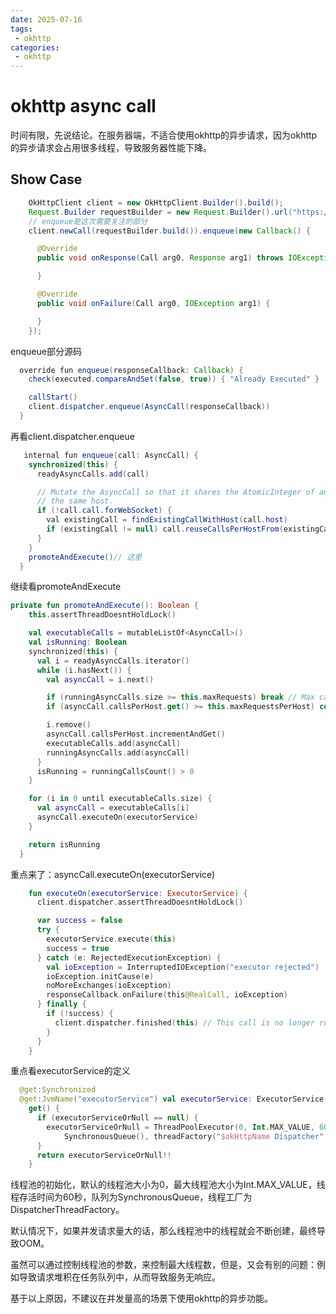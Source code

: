 ```yaml
---
date: 2025-07-16
tags: 
 - okhttp
categories:
 - okhttp
---
```


# okhttp async call

时间有限，先说结论。在服务器端，不适合使用okhttp的异步请求，因为okhttp的异步请求会占用很多线程，导致服务器性能下降。

## Show Case

```java
    OkHttpClient client = new OkHttpClient.Builder().build();
    Request.Builder requestBuilder = new Request.Builder().url("https://www.baidu.com");
    // enqueue是这次需要关注的部分
    client.newCall(requestBuilder.build()).enqueue(new Callback() {

      @Override
      public void onResponse(Call arg0, Response arg1) throws IOException {

      }

      @Override
      public void onFailure(Call arg0, IOException arg1) {

      }
    });
```

enqueue部分源码

```java
  override fun enqueue(responseCallback: Callback) {
    check(executed.compareAndSet(false, true)) { "Already Executed" }

    callStart()
    client.dispatcher.enqueue(AsyncCall(responseCallback))
  }
```

再看client.dispatcher.enqueue

```java
   internal fun enqueue(call: AsyncCall) {
    synchronized(this) {
      readyAsyncCalls.add(call)

      // Mutate the AsyncCall so that it shares the AtomicInteger of an existing running call to
      // the same host.
      if (!call.call.forWebSocket) {
        val existingCall = findExistingCallWithHost(call.host)
        if (existingCall != null) call.reuseCallsPerHostFrom(existingCall)
      }
    }
    promoteAndExecute()// 这里
  }
```

继续看promoteAndExecute

```kotlin
private fun promoteAndExecute(): Boolean {
    this.assertThreadDoesntHoldLock()

    val executableCalls = mutableListOf<AsyncCall>()
    val isRunning: Boolean
    synchronized(this) {
      val i = readyAsyncCalls.iterator()
      while (i.hasNext()) {
        val asyncCall = i.next()

        if (runningAsyncCalls.size >= this.maxRequests) break // Max capacity.
        if (asyncCall.callsPerHost.get() >= this.maxRequestsPerHost) continue // Host max capacity.

        i.remove()
        asyncCall.callsPerHost.incrementAndGet()
        executableCalls.add(asyncCall)
        runningAsyncCalls.add(asyncCall)
      }
      isRunning = runningCallsCount() > 0
    }

    for (i in 0 until executableCalls.size) {
      val asyncCall = executableCalls[i]
      asyncCall.executeOn(executorService)
    }

    return isRunning
  }
```

重点来了：asyncCall.executeOn(executorService)

```kotlin
    fun executeOn(executorService: ExecutorService) {
      client.dispatcher.assertThreadDoesntHoldLock()

      var success = false
      try {
        executorService.execute(this)
        success = true
      } catch (e: RejectedExecutionException) {
        val ioException = InterruptedIOException("executor rejected")
        ioException.initCause(e)
        noMoreExchanges(ioException)
        responseCallback.onFailure(this@RealCall, ioException)
      } finally {
        if (!success) {
          client.dispatcher.finished(this) // This call is no longer running!
        }
      }
    }
```

重点看executorService的定义

```kotlin
  @get:Synchronized
  @get:JvmName("executorService") val executorService: ExecutorService
    get() {
      if (executorServiceOrNull == null) {
        executorServiceOrNull = ThreadPoolExecutor(0, Int.MAX_VALUE, 60, TimeUnit.SECONDS,
            SynchronousQueue(), threadFactory("$okHttpName Dispatcher", false))
      }
      return executorServiceOrNull!!
    }
```

线程池的初始化，默认的线程池大小为0，最大线程池大小为Int.MAX_VALUE，线程存活时间为60秒，队列为SynchronousQueue，线程工厂为DispatcherThreadFactory。

默认情况下，如果并发请求量大的话，那么线程池中的线程就会不断创建，最终导致OOM。

虽然可以通过控制线程池的参数，来控制最大线程数，但是，又会有别的问题：例如导致请求堆积在任务队列中，从而导致服务无响应。

基于以上原因，不建议在并发量高的场景下使用okhttp的异步功能。


